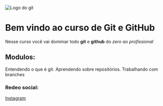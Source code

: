 ![Logo do git](https://upload.wikimedia.org/wikipedia/commons/c/c2/GitHub_Invertocat_Logo.svg)

# Bem vindo ao curso de Git e GitHub
Nesse curso você vai dominiar todo **git** e **github** do _zero ao profissional_

## Modulos:
Entendendo o que é git. 
Aprendendo sobre repositórios.
Trabalhando com branches

### Redeo social:
[Instagram](http://www.instagram.com)